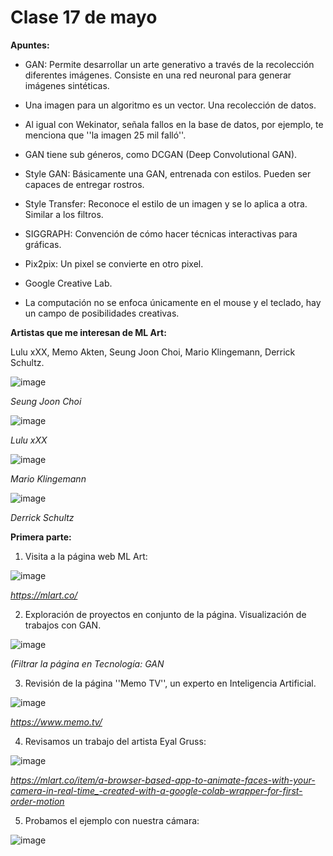 # Clase 17 de mayo

**Apuntes:**

- GAN: Permite desarrollar un arte generativo a través de la recolección diferentes imágenes. Consiste en una red neuronal para generar imágenes sintéticas. 
  
- Una imagen para un algoritmo es un vector. Una recolección de datos.
  
- Al igual con Wekinator, señala fallos en la base de datos, por ejemplo, te menciona que ''la imagen 25 mil falló''.

- GAN tiene sub géneros, como DCGAN (Deep Convolutional GAN).

- Style GAN: Básicamente una GAN, entrenada con estilos. Pueden ser capaces de entregar rostros. 

- Style Transfer: Reconoce el estilo de un imagen y se lo aplica a otra. Similar a los filtros. 

- SIGGRAPH: Convención de cómo hacer técnicas interactivas para gráficas.

- Pix2pix: Un pixel se convierte en otro pixel.

- Google Creative Lab.

- La computación no se enfoca únicamente en el mouse y el teclado, hay un campo de posibilidades creativas. 

**Artistas que me interesan de ML Art:** 

Lulu xXX, Memo Akten, Seung Joon Choi, Mario Klingemann, Derrick Schultz. 

![image](https://github.com/ValentinaOchoa09/audiv027-2024-1/assets/127344361/7b960b2e-c533-4ec6-ae14-cf75788a278f)

*Seung Joon Choi*

![image](https://github.com/ValentinaOchoa09/audiv027-2024-1/assets/127344361/5da393ff-62dc-49ac-8f80-45c40e31945d)

*Lulu xXX*

![image](https://github.com/ValentinaOchoa09/audiv027-2024-1/assets/127344361/28ca586c-3099-4ae9-8d3e-dda670fe1e77)

*Mario Klingemann* 

![image](https://github.com/ValentinaOchoa09/audiv027-2024-1/assets/127344361/1bbe348a-44ca-4b92-8294-20f394bd2a64)

*Derrick Schultz*

**Primera parte:**

1. Visita a la página web ML Art:

![image](https://github.com/ValentinaOchoa09/audiv027-2024-1/assets/127344361/db8769b3-0c57-4658-99f0-27f2ffd0a305)

*https://mlart.co/*

2. Exploración de proyectos en conjunto de la página. Visualización de trabajos con GAN.

![image](https://github.com/ValentinaOchoa09/audiv027-2024-1/assets/127344361/c760b6ae-cd9b-41ef-9145-a4affb63eb3e)

*(Filtrar la página en Tecnología: GAN* 

3. Revisión de la página ''Memo TV'', un experto en Inteligencia Artificial.

![image](https://github.com/ValentinaOchoa09/audiv027-2024-1/assets/127344361/807ddc40-c008-4be7-8e68-cc48b180479c)

*https://www.memo.tv/*

4. Revisamos un trabajo del artista Eyal Gruss:

![image](https://github.com/ValentinaOchoa09/audiv027-2024-1/assets/127344361/9bd1d968-e1e7-4d30-83f4-a25c3b37f568)

*https://mlart.co/item/a-browser-based-app-to-animate-faces-with-your-camera-in-real-time_-created-with-a-google-colab-wrapper-for-first-order-motion*

5. Probamos el ejemplo con nuestra cámara:

![image](https://github.com/ValentinaOchoa09/audiv027-2024-1/assets/127344361/63dd6806-494e-417c-9cee-d418d969816e)

